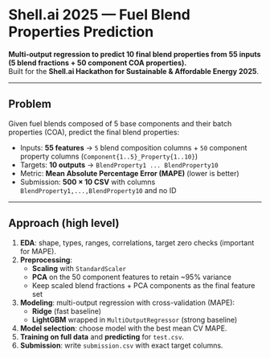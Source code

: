 
# Shell.ai 2025 — Fuel Blend Properties Prediction

**Multi-output regression to predict 10 final blend properties from 55 inputs (5 blend fractions + 50 component COA properties).**  
Built for the **Shell.ai Hackathon for Sustainable & Affordable Energy 2025**.

---

## Problem
Given fuel blends composed of 5 base components and their batch properties (COA), predict the final blend properties:
- Inputs: **55 features** → `5` blend composition columns + `50` component property columns (`Component{1..5}_Property{1..10}`)
- Targets: **10 outputs** → `BlendProperty1 ... BlendProperty10`
- Metric: **Mean Absolute Percentage Error (MAPE)** (lower is better)
- Submission: **500 × 10 CSV** with columns `BlendProperty1,...,BlendProperty10` and no ID

---
## Approach (high level)
1. **EDA**: shape, types, ranges, correlations, target zero checks (important for MAPE).
2. **Preprocessing**:  
   - **Scaling** with `StandardScaler`  
   - **PCA** on the 50 component features to retain ~95% variance  
   - Keep scaled blend fractions + PCA components as the final feature set
3. **Modeling**: multi-output regression with cross-validation (MAPE):  
   - **Ridge** (fast baseline)  
   - **LightGBM** wrapped in `MultiOutputRegressor` (strong baseline)  
4. **Model selection**: choose model with the best mean CV MAPE.
5. **Training on full data** and **predicting** for `test.csv`.
6. **Submission**: write `submission.csv` with exact target columns.
